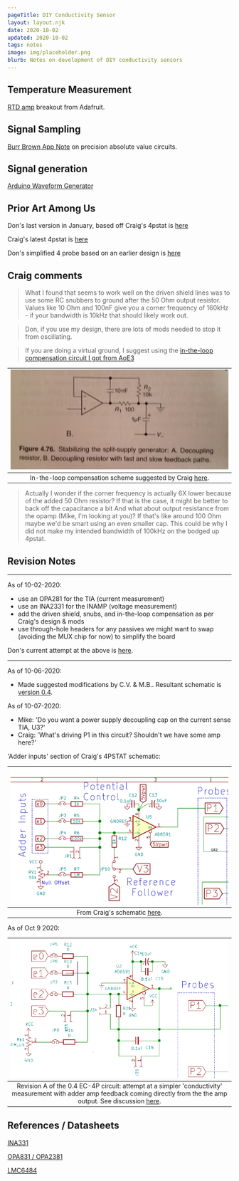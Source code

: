 ```yaml
---
pageTitle: DIY Conductivity Sensor
layout: layout.njk
date: 2020-10-02
updated: 2020-10-02
tags: notes 
image: img/placeholder.png
blurb: Notes on development of DIY conductivity sensors
---
```


## Temperature Measurement

[RTD amp](https://learn.adafruit.com/adafruit-max31865-rtd-pt100-amplifier) breakout from Adafruit. 

## Signal Sampling

[Burr Brown App Note](https://www.ti.com/lit/an/sboa068/sboa068.pdf?ts=1601648370947&ref_url=https%253A%252F%252Fwww.google.com%252F) on precision absolute value circuits.

## Signal generation

[Arduino Waveform Generator](https://www.instructables.com/Arduino-Waveform-Generator/)

## Prior Art Among Us

Don's last version in January, based off Craig's 4pstat is [here](https://gitlab.com/p-v-o-s/echem/4pstat/-/blob/4p-v1/kicad-pcb/pdf/4pstat.pdf)

Craig's latest 4pstat is [here](https://gitlab.com/p-v-o-s/echem/4pstat/-/blob/master/kicad-pcb/pdf/4pstat.pdf)

Don's simplified 4 probe based on an earlier design is [here](https://gitlab.com/p-v-o-s/echem/ec-4p/-/blob/master/v_0.1/four_probe.pdf)

## Craig comments

> What I found that seems to work well on the driven shield lines was to use some RC snubbers to ground after the 50 Ohm output resistor.  Values like 10 Ohm and 100nF give you a corner frequency of 160kHz - if your bandwidth is 10kHz that should likely work out.

> Don, if you use my design, there are lots of mods needed to stop it from oscillating.

> If you are doing a virtual ground, I suggest using the [in-the-loop compensation circuit I got from AoE3](https://gitlab.com/p-v-o-s/echem/4pstat/-/issues/7#note_364944285)

|[ ![fig2](/img/intheloop.jpg)](/img/intheloop.jpg)|
|:--:|
| In-the-loop compensation scheme suggested by Craig [here](https://gitlab.com/p-v-o-s/echem/4pstat/-/issues/7#note_364944285). |

> Actually I wonder if the corner frequency is actually 6X lower because of the added 50 Ohm resistor? If that is the case, it might be better to back off the capacitance a bit And what about output resistance from the opamp (Mike, I'm looking at you)? If that's like around 100 Ohm maybe we'd be smart using an even smaller cap. This could be why I did not make my intended bandwidth of 100kHz on the bodged up 4pstat.

## Revision Notes

----

As of 10-02-2020:

- use an OPA281 for the TIA (current measurement)
- use an INA2331 for the INAMP (voltage measurement)
- add the driven shield, snubs, and in-the-loop compensation as per Craig's design & mods
- use through-hole headers for any passives we might want to swap (avoiding the MUX chip for now) to simplify the board

Don's current attempt at the above is [here](https://gitlab.com/p-v-o-s/echem/ec-4p/-/blob/master/v_0.3/pdf/ec-4p.pdf).

----

As of 10-06-2020:

- Made suggested modifications by C.V. & M.B..  Resultant schematic is [version 0.4](https://gitlab.com/p-v-o-s/echem/ec-4p/-/blob/master/v_0.4/pdf/ec-4p.pdf).

As of 10-07-2020:

- Mike: 'Do you want a power supply decoupling cap on the current sense TIA, U3?'
- Craig: 'What's driving P1 in this circuit?  Shouldn't we have some amp here?'

'Adder inputs' section of Craig's 4PSTAT schematic:

|[ ![fig2](/img/conductivity/adder_inputs.png)](/img/conductivity/adder_inputs.png)|
|:--:|
| From Craig's schematic [here](https://gitlab.com/p-v-o-s/echem/4pstat/-/blob/master/kicad-pcb/pdf/4pstat.pdf). |


As of Oct 9 2020:

|[ ![fig2](/img/conductivity/p1_feedback_circuit.png)](/img/conductivity/p1_feedback_circuit.png)|
|:--:|
| Revision A of the 0.4 EC-4P circuit: attempt at a simpler 'conductivity' measurement with adder amp feedback coming directly from the the amp output. See discussion [here](https://gitlab.com/p-v-o-s/echem/ec-4p/-/issues/6). |




## References / Datasheets

[INA331](https://www.ti.com/lit/ds/symlink/ina2331.pdf?ts=1602019726489&ref_url=https%253A%252F%252Fwww.ti.com%252Fproduct%252FINA2331%253Futm_source%253Dgoogle%2526utm_medium%253Dcpc%2526utm_campaign%253Dasc-null-null-GPN_EN-cpc-pf-google-wwe%2526utm_content%253DINA2331%2526ds_k%253DINA2331%2526DCM%253Dyes%2526gclid%253DCjwKCAjwq_D7BRADEiwAVMDdHqgen4POVfQNUaSvv1tTeDEJar15NgWLAQamLzuEf4j7nOT6NZ4iQBoCoFYQAvD_BwE%2526gclsrc%253Daw.ds)

[OPA831 / OPA2381](https://www.ti.com/lit/ds/symlink/opa381.pdf?ts=1602019570296&ref_url=https%253A%252F%252Fwww.ti.com%252Fproduct%252FOPA381)

[LMC6484](https://www.ti.com/lit/ds/symlink/lmc6484.pdf?ts=1602019481665)



